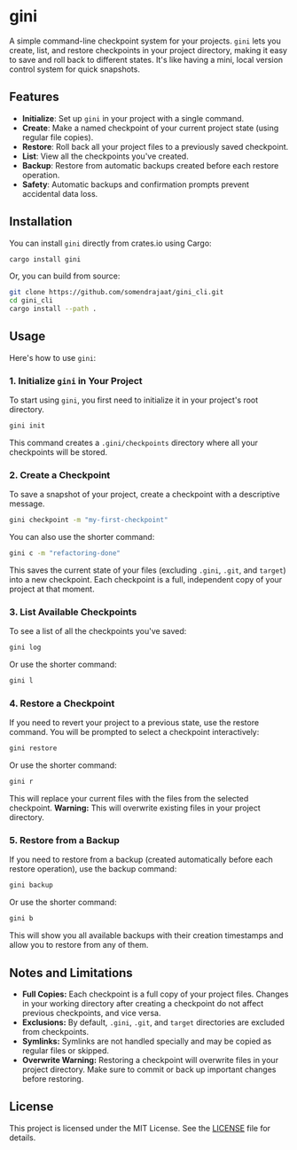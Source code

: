 # gini

A simple command-line checkpoint system for your projects. `gini` lets you create, list, and restore checkpoints in your project directory, making it easy to save and roll back to different states. It's like having a mini, local version control system for quick snapshots.

## Features

- **Initialize**: Set up `gini` in your project with a single command.
- **Create**: Make a named checkpoint of your current project state (using regular file copies).
- **Restore**: Roll back all your project files to a previously saved checkpoint.
- **List**: View all the checkpoints you've created.
- **Backup**: Restore from automatic backups created before each restore operation.
- **Safety**: Automatic backups and confirmation prompts prevent accidental data loss.

## Installation

You can install `gini` directly from crates.io using Cargo:

```bash
cargo install gini
```

Or, you can build from source:

```bash
git clone https://github.com/somendrajaat/gini_cli.git
cd gini_cli
cargo install --path .
```

## Usage

Here's how to use `gini`:

### 1. Initialize `gini` in Your Project

To start using `gini`, you first need to initialize it in your project's root directory.

```bash
gini init
```
This command creates a `.gini/checkpoints` directory where all your checkpoints will be stored.

### 2. Create a Checkpoint

To save a snapshot of your project, create a checkpoint with a descriptive message.

```bash
gini checkpoint -m "my-first-checkpoint"
```
You can also use the shorter command:
```bash
gini c -m "refactoring-done"
```
This saves the current state of your files (excluding `.gini`, `.git`, and `target`) into a new checkpoint. Each checkpoint is a full, independent copy of your project at that moment.

### 3. List Available Checkpoints

To see a list of all the checkpoints you've saved:

```bash
gini log
```
Or use the shorter command:
```bash
gini l
```

### 4. Restore a Checkpoint

If you need to revert your project to a previous state, use the restore command. You will be prompted to select a checkpoint interactively:

```bash
gini restore
```
Or use the shorter command:
```bash
gini r
```
This will replace your current files with the files from the selected checkpoint. **Warning:** This will overwrite existing files in your project directory.

### 5. Restore from a Backup

If you need to restore from a backup (created automatically before each restore operation), use the backup command:

```bash
gini backup
```
Or use the shorter command:
```bash
gini b
```
This will show you all available backups with their creation timestamps and allow you to restore from any of them.

## Notes and Limitations

- **Full Copies:** Each checkpoint is a full copy of your project files. Changes in your working directory after creating a checkpoint do not affect previous checkpoints, and vice versa.
- **Exclusions:** By default, `.gini`, `.git`, and `target` directories are excluded from checkpoints.
- **Symlinks:** Symlinks are not handled specially and may be copied as regular files or skipped.
- **Overwrite Warning:** Restoring a checkpoint will overwrite files in your project directory. Make sure to commit or back up important changes before restoring.

## License

This project is licensed under the MIT License. See the [LICENSE](LICENSE) file for details. 